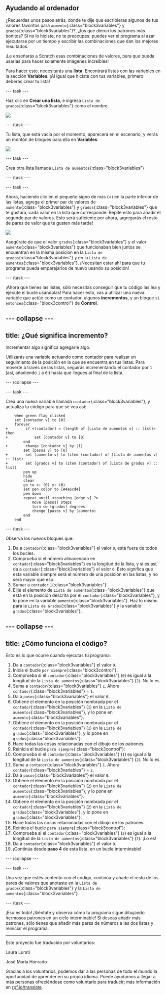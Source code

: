 ## Ayudando al ordenador

¿Recuerdas unos pasos atrás, donde te dije que escribieras algunos de tus valores favoritos para `aumento`{:class="block3variables"} y `grados`{:class="block3variables"}?, ¿los que dieron los patrones más bonitos? Si no lo hiciste, no te preocupes: puedes ver el programa al azar ejecutarse por un tiempo y escribir las combinaciones que dan los mejores resultados.

¡Le enseñarás a Scratch esas combinaciones de valores, para que pueda usarlas para hacer solamente imágenes increíbles!

Para hacer esto, necesitarás una **lista**. Encontrará listas con las variables en la sección **Variables**. ¡Al igual que hiciste con tus variables, primero deberás crear tu lista!

--- task ---

Haz clic en **Crear una lista**, e ingresa `Lista de grados`{:class="block3variables"} como el nombre.

![](images/makeAList.png)

--- /task ---

Tu lista, que está vacía por el momento, aparecerá en el escenario, y verás un montón de bloques para ella en **Variables**.

![](images/listBlocks.png)

--- task ---

Crea otra lista llamada `Lista de aumentos`{:class="block3variables"}

--- /task ---

--- task ---

Ahora, haciendo clic en el pequeño signo de más (**+**) en la parte inferior de las listas, agrega el primer par de valores de `aumento`{:class="block3variables"} y `grados`{:class="block3variables"} que te gustara, cada valor en la lista que corresponde. Repite esto para añadir el segundo par de valores. Esto será suficiente por ahora, ¡agregarás el resto de pares de valor que te gusten más tarde!

![](images/helping2.png)

Asegúrate de que el valor `grados`{:class="block3variables"} y el valor `aumento`{:class="block3variables"} que funcionaban bien juntos se encuentran en la misma posición en la `Lista de grados`{:class="block3variables"} y en la `Lista de aumentos`{:class="block3variables"}. ¡Necesitan estar ahí para que tu programa pueda emparejarlos de nuevo usando su posición!

--- /task ---

¡Ahora que tienes las listas, sólo necesitas conseguir que tu código las lea y ejecute el bucle usándolas! Para hacer esto, vas a utilizar una nueva variable que actúe como un contador, algunos **incrementos**, y un bloque `si entonces`{:class="block3control"} de **Control**.

--- collapse ---
---
title: ¿Qué significa incremento?
---

Incrementar algo significa agregarle algo.

Utilizarás una variable actuando como contador para realizar un seguimiento de la posición en la que se encuentra en tus listas. Para moverte a través de las listas, seguirás incrementando el contador por `1` (así, añadiendo `1` a él) hasta que llegues al final de la lista.

--- /collapse ---

--- task ---

Crea una nueva variable llamada `contador`{:class="block3variables"}, y actualiza tu código para que se vea así:

```blocks3
    when green flag clicked
    set [contador v] to [0]
    forever 
+        if <(contador) = (length of [Lista de aumentos v] :: list)> then 
+            set [contador v] to [0]
        end
+        change [contador v] by (1)
        set [pasos v] to [0]
+        set [aumento v] to (item (contador) of [Lista de aumentos v] :: list)
+        set [grados v] to (item (contador) of [Lista de grados v] :: list)
        pen up
        hide
        clear
        go to x: (0) y: (0)
        set pen color to [#4a6cd4]
        pen down
        repeat until <touching [edge v] ?> 
            move (pasos) steps
            turn cw (grados) degrees
            change [pasos v] by (aumento)
        end
    end
```

--- /task ---

Observa los nuevos bloques que:

1. Da a `contador`{:class="block3variables"} el valor `0`, está fuera de todos los bucles.
2. Comprueba si el número almacenado en `contador`{:class="block3variables"} es la longitud de la lista, y si es así, da a `contador`{:class="block3variables"} el valor `0`. Esto significa que esta variable siempre será el número de una posición en las listas, y no será mayor que eso.
3. Sumar a `contador` `1`{:class="block3variables"}.
4. Elije el elemento de `Lista de aumentos`{:class="block3variables"} que está en la posición descrita por el `contador`{:class="block3variables"}, y lo pone en la variable `aumento`{:class="block3variables"}. Haz lo mismo para la `Lista de Grados`{:class="block3variables"} y la variable `grados`{:class="block3variables"}.

--- collapse ---
---
title: ¿Cómo funciona el código?
---

Esto es lo que ocurre cuando ejecutas tu programa:

1. Da a `contador`{:class="block3variables"} el valor `0`.
2. Inicia el bucle `por siempre`{:class="block3control"}.
3. Comprueba si el `contador`{:class="block3variables"} (`0`) es igual a la longitud de la `Lista de aumentos`{:class="block3variables"} (`2`). No lo es.
4. Suma a `contador`{:class="block3variables"} `1`. Ahora `contador`{:class="block3variables"} = `1`.
5. Da a `pasos`{:class="block3variables"} el valor `0`.
6. Obtiene el elemento en la posición nombrada por el `contador`{:class="block3variables"} (`1`) en la `Lista de aumentos`{:class="block3variables"}, y lo pone en `aumento`{:class="block3variables"}.
7. Obtiene el elemento en la posición nombrada por el `contador`{:class="block3variables"} (`1`) en la `Lista de grados`{:class="block3variables"}, y lo pone en `grados`{:class="block3variables"}.
8. Hace todas las cosas relacionadas con el dibujo de los patrones.
9. Reinicia el bucle `para siempre`{:class="block3control"}:
10. Comprueba si el `contador`{:class="block3variables"} (`1`) es igual a la longitud de la `Lista de aumentos`{:class="block3variables"} (`2`). No lo es.
11. Suma a `contador`{:class="block3variables"} `1`. Ahora `contador`{:class="block3variables"} = `2`.
12. Da a `pasos`{:class="block3variables"} el valor `0`.
13. Obtiene el elemento en la posición nombrada por el `contador`{:class="block3variables"} (`2`) en la `Lista de aumentos`{:class="block3variables"}, y lo pone en `aumento`{:class="block3variables"}.
14. Obtiene el elemento en la posición nombrada por el `contador`{:class="block3variables"} (`2`) en la `Lista de grados`{:class="block3variables"}, y lo pone en `grados`{:class="block3variables"}.
15. Hace todas las cosas relacionadas con el dibujo de los patrones.
16. Reinicia el bucle `para siempre`{:class="block3control"}:
17. Comprueba si el `contador`{:class="block3variables"} (`2`) es igual a la longitud de la `Lista de aumentos`{:class="block3variables"} (`2`). ¡Lo es!
18. Da a `contador`{:class="block3variables"} el valor `0`.
19. ¡Continúa desde **paso 4** de esta lista, en un bucle interminable!

--- /collapse ---

--- task ---

Una vez que estés contento con el código, continúa y añade el resto de los pares de valores que anotaste en la `Lista de grados`{:class="block3variables"} y la `Lista de aumentos`{:class="block3variables"}.

--- /task ---

¡Eso es todo! ¡Siéntate y observa cómo tu programa sigue dibujando hermosos patrones en un ciclo interminable! Si deseas añadir más patrones, sólo tienes que añadir más pares de números a las dos listas y reiniciar el programa.


***
Este proyecto fue traducido por voluntarios:

Laura Lurati

José María Honrado

Gracias a los voluntarios, podemos dar a las personas de todo el mundo la oportunidad de aprender en su propio idioma. Puede ayudarnos a llegar a más personas ofreciéndose como voluntario para traducir; más información en [rpf.io/translate](https://rpf.io/translate).